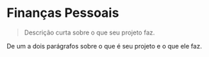 # Finanças Pessoais
> Descrição curta sobre o que seu projeto faz.

De um a dois parágrafos sobre o que é seu projeto e o que ele faz.
